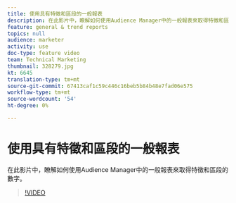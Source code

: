 ```yaml
---
title: 使用具有特徵和區段的一般報表
description: 在此影片中，瞭解如何使用Audience Manager中的一般報表來取得特徵和區段的數字。
feature: general & trend reports
topics: null
audience: marketer
activity: use
doc-type: feature video
team: Technical Marketing
thumbnail: 328279.jpg
kt: 6645
translation-type: tm+mt
source-git-commit: 67413caf1c59c446c16beb5b84b48e7fad06e575
workflow-type: tm+mt
source-wordcount: '54'
ht-degree: 0%

---
```



# 使用具有特徵和區段的一般報表

在此影片中，瞭解如何使用Audience Manager中的一般報表來取得特徵和區段的數字。

>[!VIDEO](https://video.tv.adobe.com/v/328279/?quality=12&learn=on)
